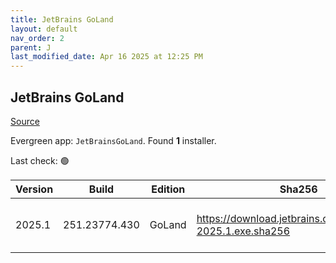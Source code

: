 ```yaml
---
title: JetBrains GoLand
layout: default
nav_order: 2
parent: J
last_modified_date: Apr 16 2025 at 12:25 PM
---
```


## JetBrains GoLand

[Source](https://www.jetbrains.com/dataspell)

Evergreen app: `JetBrainsGoLand`. Found **1** installer.

Last check: 🟢

| Version | Build         | Edition | Sha256                                                     | Date      | Size      | Type | URI                                                                                                        |
| ------- | ------------- | ------- | ---------------------------------------------------------- | --------- | --------- | ---- | ---------------------------------------------------------------------------------------------------------- |
| 2025.1  | 251.23774.430 | GoLand  | https://download.jetbrains.com/go/goland-2025.1.exe.sha256 | 16/4/2025 | 831671904 | exe  | [https://download.jetbrains.com/go/goland-2025.1.exe](https://download.jetbrains.com/go/goland-2025.1.exe) |
